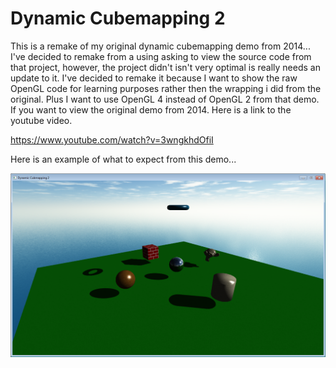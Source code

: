 # Dynamic Cubemapping 2

This is a remake of my original dynamic cubemapping demo from 
2014... I've decided to remake from a using asking to view the source code from that project, however, the project didn't isn't very optimal is really needs an update to it. I've decided to remake it because I want to show the raw OpenGL code for learning purposes rather then the wrapping i did from the original. Plus I want to use OpenGL 4 instead of OpenGL 2 from that demo. If you want to view the original demo
from 2014. Here is a link to the youtube video.

https://www.youtube.com/watch?v=3wngkhdOfiI

Here is an example of what to expect from this demo...

![Example Image](./image_example.png)